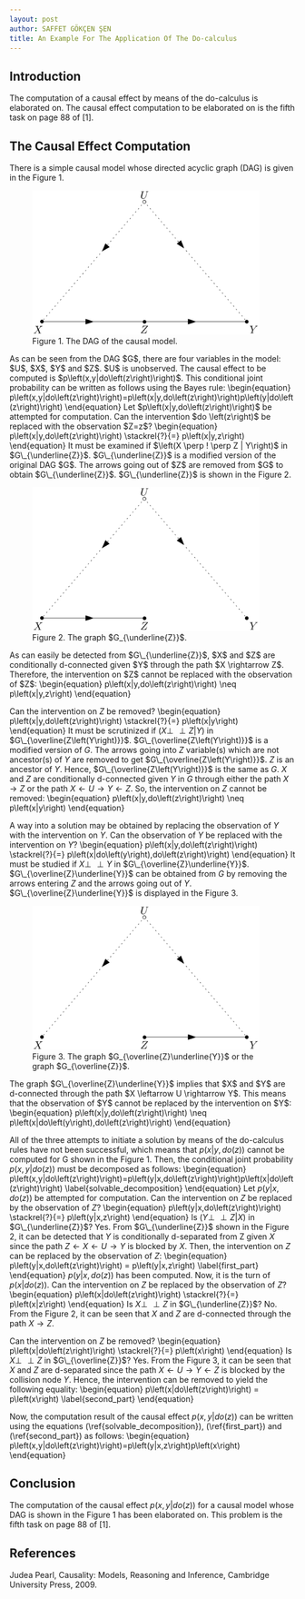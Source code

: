 ```yaml
---
layout: post
author: SAFFET GÖKÇEN ŞEN
title: An Example For The Application Of The Do-calculus
---
```

## Introduction
The computation of a causal effect by means of the do-calculus is elaborated on. The causal effect computation to be elaborated on is the fifth task on page 88 of [1].
## The Causal Effect Computation
There is a simple causal model whose directed acyclic graph (DAG) is given in the Figure 1.
<figure>
   <img src="/assets/orig_dag.png" style="max-width: 400px;">
   <figcaption>Figure 1. The DAG of the causal model.</figcaption>
</figure>
As can be seen from the DAG $G$, there are four variables in the model: $U$, $X$, $Y$ and $Z$. $U$ is unobserved. The causal effect to be computed is $p\left(x,y|do\left(z\right)\right)$. This conditional joint probability can be written as follows using the Bayes rule:
\begin{equation}
    p\left(x,y|do\left(z\right)\right)=p\left(x|y,do\left(z\right)\right)p\left(y|do\left(z\right)\right)
\end{equation}
Let $p\left(x|y,do\left(z\right)\right)$ be attempted for computation. Can the intervention $do \left(z\right)$ be replaced with the observation $Z=z$?
\begin{equation}
    p\left(x|y,do\left(z\right)\right) \stackrel{?}{=} p\left(x|y,z\right)
\end{equation}
It must be examined if $\left(X \perp ! \perp Z | Y\right)$ in $G\_{\underline{Z}}$. $G\_{\underline{Z}}$ is a modified version of the original DAG $G$. The arrows going out of $Z$ are removed from $G$ to obtain $G\_{\underline{Z}}$. $G\_{\underline{Z}}$ is shown in the Figure 2.
<figure>
   <img src="/assets/dag_Z_underline.png" style="max-width: 400px;">
   <figcaption>Figure 2. The graph $G_{\underline{Z}}$.</figcaption>
</figure>
As can easily be detected from $G\_{\underline{Z}}$, $X$ and $Z$ are conditionally d-connected given $Y$ through the path $X \rightarrow Z$. Therefore, the intervention on $Z$ cannot be replaced with the observation of $Z$:
\begin{equation}
    p\left(x|y,do\left(z\right)\right) \neq p\left(x|y,z\right)
\end{equation}

Can the intervention on $Z$ be removed?
\begin{equation}
    p\left(x|y,do\left(z\right)\right) \stackrel{?}{=} p\left(x|y\right)
\end{equation}
It must be scrutinized if $\left(X \perp\!\!\!\!\perp Z | Y\right)$ in $G\_{\overline{Z\left(Y\right)}}$. $G\_{\overline{Z\left(Y\right)}}$ is a modified version of $G$. The arrows going into $Z$ variable(s) which are not ancestor(s) of $Y$ are removed to get $G\_{\overline{Z\left(Y\right)}}$. $Z$ is an ancestor of $Y$. Hence, $G\_{\overline{Z\left(Y\right)}}$ is the same as $G$. $X$ and $Z$ are conditionally d-connected given $Y$ in $G$ through either the path $X \rightarrow Z$ or the path $X \leftarrow U \rightarrow Y \leftarrow Z$. So, the intervention on $Z$ cannot be removed:
\begin{equation}
    p\left(x|y,do\left(z\right)\right) \neq p\left(x|y\right)
\end{equation}

A way into a solution may be obtained by replacing the observation of $Y$ with the intervention on $Y$. Can the observation of $Y$ be replaced with the intervention on $Y$?
\begin{equation}
    p\left(x|y,do\left(z\right)\right) \stackrel{?}{=} p\left(x|do\left(y\right),do\left(z\right)\right)
\end{equation}
It must be studied if $X \perp\!\!\!\!\perp Y$ in $G\_{\overline{Z}\underline{Y}}$. $G\_{\overline{Z}\underline{Y}}$ can be obtained from $G$ by removing the arrows entering $Z$ and the arrows going out of $Y$. $G\_{\overline{Z}\underline{Y}}$ is displayed in the Figure 3.
<figure>
   <img src="/assets/dag_Z_overline_Y_underline.png" style="max-width: 400px;">
   <figcaption>Figure 3. The graph $G_{\overline{Z}\underline{Y}}$ or the graph $G_{\overline{Z}}$.</figcaption>
</figure>
The graph $G\_{\overline{Z}\underline{Y}}$ implies that $X$ and $Y$ are d-connected through the path $X \leftarrow U \rightarrow Y$. This means that the observation of $Y$ cannot be replaced by the intervention on $Y$:
\begin{equation}
    p\left(x|y,do\left(z\right)\right) \neq p\left(x|do\left(y\right),do\left(z\right)\right)
\end{equation}

All of the three attempts to initiate a solution by means of the do-calculus rules have not been successful, which means that $p\left(x|y,do\left(z\right)\right)$ cannot be computed for G shown in the Figure 1. Then, the conditional joint probability $p\left(x,y|do\left(z\right)\right)$ must be decomposed as follows:
\begin{equation}
    p\left(x,y|do\left(z\right)\right)=p\left(y|x,do\left(z\right)\right)p\left(x|do\left(z\right)\right)
    \label{solvable\_decomposition}
\end{equation}
Let $p\left(y|x,do\left(z\right)\right)$ be attempted for computation. Can the intervention on $Z$ be replaced by the observation of $Z$?
\begin{equation}
    p\left(y|x,do\left(z\right)\right) \stackrel{?}{=} p\left(y|x,z\right)
\end{equation}
Is $\left(Y \perp\!\!\!\!\perp Z | X \right)$ in $G\_{\underline{Z}}$? Yes. From $G\_{\underline{Z}}$ shown in the Figure 2, it can be detected that $Y$ is conditionally d-separated from Z given $X$ since the path $Z \leftarrow X \leftarrow U \rightarrow Y$ is blocked by $X$. Then, the intervention on $Z$ can be replaced by the observation of $Z$:
\begin{equation}
    p\left(y|x,do\left(z\right)\right) = p\left(y|x,z\right)
    \label{first\_part}
\end{equation}
$p\left(y|x,do\left(z\right)\right)$ has been computed. Now, it is the turn of $p\left(x|do\left(z\right)\right)$. Can the intervention on $Z$ be replaced by the observation of $Z$?
\begin{equation}
    p\left(x|do\left(z\right)\right) \stackrel{?}{=} p\left(x|z\right)
\end{equation}
Is $X \perp\!\!\!\!\perp Z$ in $G\_{\underline{Z}}$? No. From the Figure 2, it can be seen that $X$ and $Z$ are d-connected through the path $X \rightarrow Z$.

Can the intervention on $Z$ be removed?
\begin{equation}
    p\left(x|do\left(z\right)\right) \stackrel{?}{=} p\left(x\right)
\end{equation}
Is $X \perp\!\!\!\!\perp Z$ in $G\_{\overline{Z}}$? Yes. From the Figure 3, it can be seen that $X$ and $Z$ are d-separated since the path $X \leftarrow U \rightarrow Y \leftarrow Z$ is blocked by the collision node $Y$. Hence, the intervention can be removed to yield the following equality:
\begin{equation}
    p\left(x|do\left(z\right)\right) = p\left(x\right)
    \label{second\_part}
\end{equation}

Now, the computation result of the causal effect $p\left(x,y|do\left(z\right)\right)$ can be written using the equations (\ref{solvable\_decomposition}), (\ref{first\_part}) and (\ref{second\_part}) as follows:
\begin{equation}
    p\left(x,y|do\left(z\right)\right)=p\left(y|x,z\right)p\left(x\right)
\end{equation}
## Conclusion
The computation of the causal effect $p\left(x,y|do\left(z\right)\right)$ for a causal model whose DAG is shown in the Figure 1 has been elaborated on. This problem is the fifth task on page 88 of [1].
## References
Judea Pearl, Causality: Models, Reasoning and Inference, Cambridge University Press, 2009.
